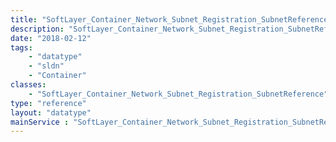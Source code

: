 ```yaml
---
title: "SoftLayer_Container_Network_Subnet_Registration_SubnetReference"
description: "SoftLayer_Container_Network_Subnet_Registration_SubnetReference is provided to reference [SoftLayer_Network_Subnet_Registration](reference/datatypes/SoftLayer_Network_Subnet_Registration) object and the [SoftLayer_Network_Subnet](reference/datatypes/SoftLayer_Network_Subnet) it references, in CIDR form. "
date: "2018-02-12"
tags:
    - "datatype"
    - "sldn"
    - "Container"
classes:
    - "SoftLayer_Container_Network_Subnet_Registration_SubnetReference"
type: "reference"
layout: "datatype"
mainService : "SoftLayer_Container_Network_Subnet_Registration_SubnetReference"
---
```

